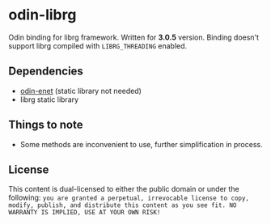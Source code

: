 # odin-librg

Odin binding for librg framework.
Written for **3.0.5** version. Binding doesn't support librg compiled with `LIBRG_THREADING` enabled.

## Dependencies

* [odin-enet](https://github.com/zpl-c/odin-enet) (static library not needed)
* librg static library

## Things to note

* Some methods are inconvenient to use, further simplification in process.

## License

This content is dual-licensed to either the public domain or under the following: `you are granted a perpetual, irrevocable license to copy, modify,
    publish, and distribute this content as you see fit. NO WARRANTY IS IMPLIED, USE AT YOUR OWN RISK!`
